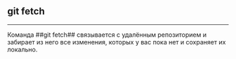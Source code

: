 ## git fetch

---
Команда ##git fetch## связывается с удалённым репозиторием и забирает из него все изменения, которых у вас пока нет и сохраняет их локально.